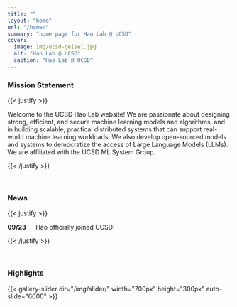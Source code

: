 ```yaml
---
title: ""
layout: "home"
url: "/home/"
summary: "home page for Hao Lab @ UCSD"
cover:
  image: img/ucsd-geisel.jpg
  alt: "Hao Lab @ UCSD"
  caption: "Hao Lab @ UCSD"
---
```


### Mission Statement 

{{< justify >}}

Welcome to the UCSD Hao Lab website! We are passionate about designing strong, efficient, and secure machine learning models and algorithms, and in building scalable, practical distributed systems that can support real-world machine learning workloads. We also develop open-sourced models and systems to democratize the access of Large Language Models (LLMs). We are affiliated with the UCSD ML System Group.

{{< /justify >}}

&emsp;

### News 

{{< justify >}}

**09/23** &emsp; Hao officially joined UCSD!

{{< /justify >}}

&emsp;

### Highlights

<!-- Default use-case -->
{{< gallery-slider dir="/img/slider/" width="700px" height="300px" auto-slide="6000" >}}
